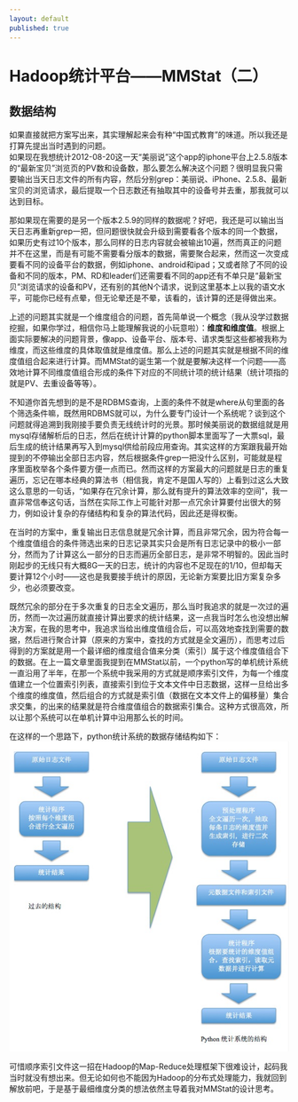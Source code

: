 ```yaml
---
layout: default
published: true
---
```


# Hadoop统计平台——MMStat（二）  

## 数据结构

如果直接就把方案写出来，其实理解起来会有种“中国式教育”的味道。所以我还是打算先提出当时遇到的问题。  
如果现在我想统计2012-08-20这一天“美丽说”这个app的iphone平台上2.5.8版本的“最新宝贝”浏览页的PV数和设备数，那么要怎么解决这个问题？很明显我只需要输出当天日志文件的所有内容，然后分别grep：美丽说、iPhone、2.5.8、最新宝贝的浏览请求，最后提取一个日志数还有抽取其中的设备号并去重，那我就可以达到目标。  
  
那如果现在需要的是另一个版本2.5.9的同样的数据呢？好吧，我还是可以输出当天日志再重新grep一把，但问题很快就会升级到需要看各个版本的同一个数据，如果历史有过10个版本，那么同样的日志内容就会被输出10遍，然而真正的问题并不在这里，而是有可能不需要看分版本的数据，需要聚合起来，然而这一次变成要看不同的设备平台的数据，例如iphone、android和ipad；又或者除了不同的设备和不同的版本，PM、RD和leader们还需要看不同的app还有不单只是“最新宝贝”浏览请求的设备和PV，还有别的其他N个请求，说到这里基本上以我的语文水平，可能你已经有点晕，但无论晕还是不晕，该看的，该计算的还是得做出来。  
  
上述的问题其实就是一个维度组合的问题，首先简单说一个概念（我从没学过数据挖掘，如果你学过，相信你马上能理解我说的小玩意啦）：**维度和维度值**。根据上面实际要解决的问题背景，像app、设备平台、版本号、请求类型这些都被我称为维度，而这些维度的具体取值就是维度值。那么上述的问题其实就是根据不同的维度值组合起来进行计算。而MMStat的诞生第一个就是要解决这样一个问题——高效地计算不同维度值组合形成的条件下对应的不同统计项的统计结果（统计项指的就是PV、去重设备等等）。  
  
不知道你首先想到的是不是RDBMS查询，上面的条件不就是where从句里面的各个筛选条件嘛，既然用RDBMS就可以，为什么要专门设计一个系统呢？谈到这个问题就得追溯到我刚接手要负责无线统计时的光景。那时候美丽说的数据组就是用mysql存储解析后的日志，然后在统计计算的python脚本里面写了一大票sql，最后生成的统计结果再写入到mysql供给前段应用查询。其实这样的方案跟我最开始提到的不停输出全部日志内容，然后根据条件grep一把没什么区别，可能就是程序里面枚举各个条件要方便一点而已。然而这样的方案最大的问题就是日志的重复遍历，忘记在哪本经典的算法书（相信我，肯定不是国人写的）上看到过这么大致这么意思的一句话，“如果存在冗余计算，那么就有提升的算法效率的空间”，我一直非常信奉这句话，当然在实际工作上可能针对那一点冗余计算要付出很大的努力，例如设计复杂的存储结构和复杂的算法代码，因此还是得权衡。  
  
在当时的方案中，重复输出日志信息就是冗余计算，而且非常冗余，因为符合每一个维度值组合的条件筛选出来的日志记录其实只会是所有日志记录中的极小一部分，然而为了计算这么一部分的日志而遍历全部日志，是非常不明智的。因此当时刚起步的无线只有大概8G一天的日志，统计的内容也不足现在的1/10，但却每天要计算12个小时——这也是我要接手统计的原因，无论新方案要比旧方案复杂多少，也必须要改变。  
  
既然冗余的部分在于多次重复的日志全文遍历，那么当时我追求的就是一次过的遍历，然而一次过遍历就直接计算出要求的统计结果，这一点我当时怎么也没想出解决方案，在我的思考中，我追求当给出维度值组合后，可以高效地查找到需要的数据，然后进行聚合计算（原来的方案中，查找的方式就是全文遍历），而思考过后得到的方案就是用一个最详细的维度组合值来分类（索引）属于这个维度值组合下的数据。在上一篇文章里面我提到在MMStat以前，一个python写的单机统计系统一直沿用了半年，在那一个系统中我采用的方式就是顺序索引文件，为每一个维度值建立一个位置索引列表，直接索引到位于文本文件中日志数据，这样一旦给出多个维度的维度值，然后组合的方式就是索引值（数据在文本文件上的偏移量）集合求交集，的出来的结果就是符合维度值组合的数据索引集合。这种方式很高效，所以让那个系统可以在单机计算中沿用那么长的时间。  
  
在这样的一个思路下，python统计系统的数据存储结构如下：
![python统计系统高层存储结构图](/assets/python_abstract_store_structrue.png)  
  
可惜顺序索引文件这一招在Hadoop的Map-Reduce处理框架下很难设计，起码我当时就没有想出来。但无论如何也不能因为Hadoop的分布式处理能力，我就回到解放前吧，于是基于最细维度分类的想法依然主导着我对MMStat的设计思考。
